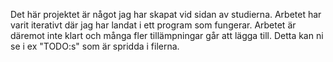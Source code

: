 Det här projektet är något jag har skapat vid sidan av studierna. Arbetet har varit iterativt där jag har landat i ett program som fungerar. Arbetet är däremot inte klart och många fler tillämpningar går att lägga till. Detta kan ni se i ex "TODO:s" som är spridda i filerna.
